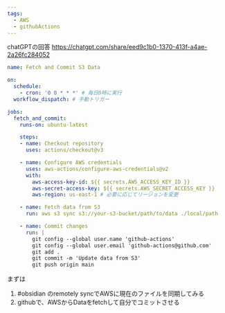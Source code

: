 ```yaml
---
tags:
  - AWS
  - githubActions
---
```

chatGPTの回答
https://chatgpt.com/share/eed9c1b0-1370-413f-a4ae-2a26fc284052

```yaml
name: Fetch and Commit S3 Data

on:
  schedule:
    - cron: '0 0 * * *' # 毎日0時に実行
  workflow_dispatch: # 手動トリガー

jobs:
  fetch_and_commit:
    runs-on: ubuntu-latest

    steps:
    - name: Checkout repository
      uses: actions/checkout@v3

    - name: Configure AWS credentials
      uses: aws-actions/configure-aws-credentials@v2
      with:
        aws-access-key-id: ${{ secrets.AWS_ACCESS_KEY_ID }}
        aws-secret-access-key: ${{ secrets.AWS_SECRET_ACCESS_KEY }}
        aws-region: us-east-1 # 必要に応じてリージョンを変更

    - name: Fetch data from S3
      run: aws s3 sync s3://your-s3-bucket/path/to/data ./local/path

    - name: Commit changes
      run: |
        git config --global user.name 'github-actions'
        git config --global user.email 'github-actions@github.com'
        git add .
        git commit -m 'Update data from S3'
        git push origin main
```

まずは
1. #obsidian のremotely syncでAWSに現在のファイルを同期してみる
2.  githubで、AWSからDataをfetchして自分でコミットさせる